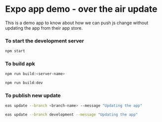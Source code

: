# Expo app demo - over the air update

This is a demo app to know about how we can push js change without updating the app from their app store.

### To start the development server

```sh
npm start
```

### To build apk

```sh
npm run build:<server-name>

npm run build:dev
```

### To publish new update

```sh
eas update --branch <branch-name> --message "Updating the app"

eas update --branch development --message "Updating the app"
```
